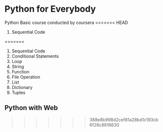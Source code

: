 Python for Everybody
====================
Python Basic course conducted by coursera
<<<<<<< HEAD
 1. Sequential Code
  
=======
 
 1. Sequential Code 
 2. Conditional Statements 
 3. Loop
 4. String
 5. Function
 6. File Operation 
 7. List
 8. Dictionary 
 9. Tuples
 
 ## Python with Web 
>>>>>>> 388e8b998d2cef81a28bd1c193cb6f28c8816630
